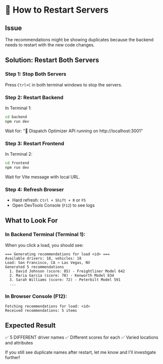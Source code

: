 # 🔄 How to Restart Servers

## Issue
The recommendations might be showing duplicates because the backend needs to restart with the new code changes.

## Solution: Restart Both Servers

### Step 1: Stop Both Servers
Press `Ctrl+C` in both terminal windows to stop the servers.

### Step 2: Restart Backend
In Terminal 1:
```bash
cd backend
npm run dev
```

Wait for: "🚀 Dispatch Optimizer API running on http://localhost:3001"

### Step 3: Restart Frontend  
In Terminal 2:
```bash
cd frontend
npm run dev
```

Wait for Vite message with local URL.

### Step 4: Refresh Browser
- Hard refresh: `Ctrl + Shift + R` or `F5`
- Open DevTools Console (`F12`) to see logs

## What to Look For

### In Backend Terminal (Terminal 1):
When you click a load, you should see:
```
=== Generating recommendations for load <id> ===
Available drivers: 18, vehicles: 18
Load: San Francisco, CA → Las Vegas, NV
Generated 5 recommendations
  1. David Johnson (score: 85) - Freightliner Model 642
  2. Maria Garcia (score: 78) - Kenworth Model 834
  3. Sarah Williams (score: 72) - Peterbilt Model 591
  ...
```

### In Browser Console (F12):
```
Fetching recommendations for load: <id>
Received recommendations: 5 items
```

## Expected Result
✅ 5 DIFFERENT driver names
✅ Different scores for each
✅ Varied locations and attributes

If you still see duplicate names after restart, let me know and I'll investigate further!

